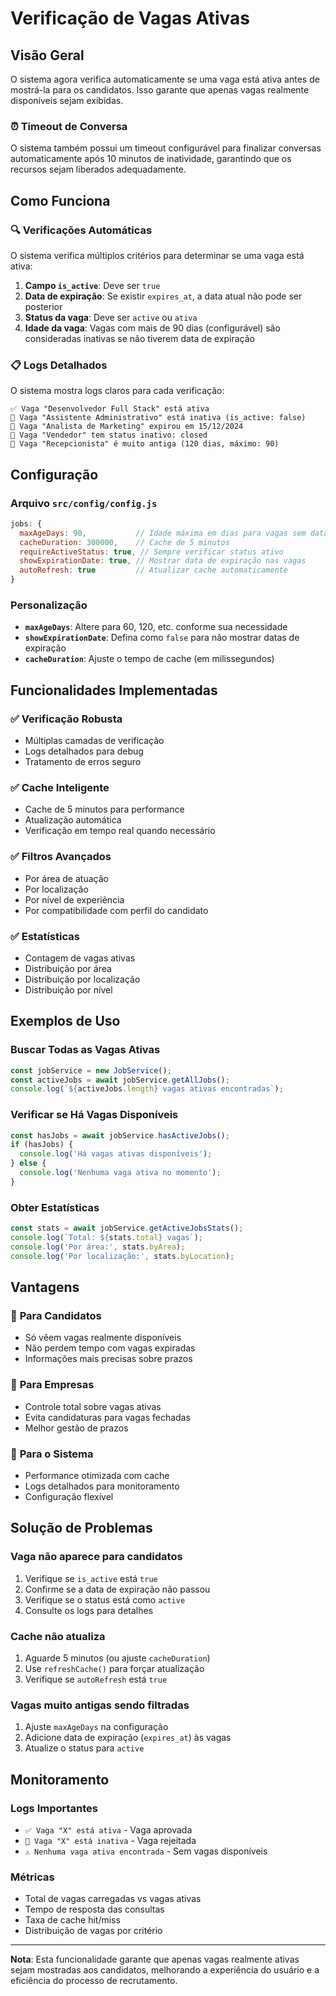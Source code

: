 # Verificação de Vagas Ativas

## Visão Geral

O sistema agora verifica automaticamente se uma vaga está ativa antes de mostrá-la para os candidatos. Isso garante que apenas vagas realmente disponíveis sejam exibidas.

### ⏰ **Timeout de Conversa**

O sistema também possui um timeout configurável para finalizar conversas automaticamente após 10 minutos de inatividade, garantindo que os recursos sejam liberados adequadamente.

## Como Funciona

### 🔍 **Verificações Automáticas**

O sistema verifica múltiplos critérios para determinar se uma vaga está ativa:

1. **Campo `is_active`**: Deve ser `true`
2. **Data de expiração**: Se existir `expires_at`, a data atual não pode ser posterior
3. **Status da vaga**: Deve ser `active` ou `ativa`
4. **Idade da vaga**: Vagas com mais de 90 dias (configurável) são consideradas inativas se não tiverem data de expiração

### 📋 **Logs Detalhados**

O sistema mostra logs claros para cada verificação:

```
✅ Vaga "Desenvolvedor Full Stack" está ativa
🚫 Vaga "Assistente Administrativo" está inativa (is_active: false)
🚫 Vaga "Analista de Marketing" expirou em 15/12/2024
🚫 Vaga "Vendedor" tem status inativo: closed
🚫 Vaga "Recepcionista" é muito antiga (120 dias, máximo: 90)
```

## Configuração

### Arquivo `src/config/config.js`

```javascript
jobs: {
  maxAgeDays: 90,           // Idade máxima em dias para vagas sem data de expiração
  cacheDuration: 300000,    // Cache de 5 minutos
  requireActiveStatus: true, // Sempre verificar status ativo
  showExpirationDate: true, // Mostrar data de expiração nas vagas
  autoRefresh: true         // Atualizar cache automaticamente
}
```

### Personalização

- **`maxAgeDays`**: Altere para 60, 120, etc. conforme sua necessidade
- **`showExpirationDate`**: Defina como `false` para não mostrar datas de expiração
- **`cacheDuration`**: Ajuste o tempo de cache (em milissegundos)

## Funcionalidades Implementadas

### ✅ **Verificação Robusta**
- Múltiplas camadas de verificação
- Logs detalhados para debug
- Tratamento de erros seguro

### ✅ **Cache Inteligente**
- Cache de 5 minutos para performance
- Atualização automática
- Verificação em tempo real quando necessário

### ✅ **Filtros Avançados**
- Por área de atuação
- Por localização
- Por nível de experiência
- Por compatibilidade com perfil do candidato

### ✅ **Estatísticas**
- Contagem de vagas ativas
- Distribuição por área
- Distribuição por localização
- Distribuição por nível

## Exemplos de Uso

### Buscar Todas as Vagas Ativas
```javascript
const jobService = new JobService();
const activeJobs = await jobService.getAllJobs();
console.log(`${activeJobs.length} vagas ativas encontradas`);
```

### Verificar se Há Vagas Disponíveis
```javascript
const hasJobs = await jobService.hasActiveJobs();
if (hasJobs) {
  console.log('Há vagas ativas disponíveis');
} else {
  console.log('Nenhuma vaga ativa no momento');
}
```

### Obter Estatísticas
```javascript
const stats = await jobService.getActiveJobsStats();
console.log(`Total: ${stats.total} vagas`);
console.log('Por área:', stats.byArea);
console.log('Por localização:', stats.byLocation);
```

## Vantagens

### 🎯 **Para Candidatos**
- Só vêem vagas realmente disponíveis
- Não perdem tempo com vagas expiradas
- Informações mais precisas sobre prazos

### 🏢 **Para Empresas**
- Controle total sobre vagas ativas
- Evita candidaturas para vagas fechadas
- Melhor gestão de prazos

### 🤖 **Para o Sistema**
- Performance otimizada com cache
- Logs detalhados para monitoramento
- Configuração flexível

## Solução de Problemas

### Vaga não aparece para candidatos
1. Verifique se `is_active` está `true`
2. Confirme se a data de expiração não passou
3. Verifique se o status está como `active`
4. Consulte os logs para detalhes

### Cache não atualiza
1. Aguarde 5 minutos (ou ajuste `cacheDuration`)
2. Use `refreshCache()` para forçar atualização
3. Verifique se `autoRefresh` está `true`

### Vagas muito antigas sendo filtradas
1. Ajuste `maxAgeDays` na configuração
2. Adicione data de expiração (`expires_at`) às vagas
3. Atualize o status para `active`

## Monitoramento

### Logs Importantes
- `✅ Vaga "X" está ativa` - Vaga aprovada
- `🚫 Vaga "X" está inativa` - Vaga rejeitada
- `⚠️ Nenhuma vaga ativa encontrada` - Sem vagas disponíveis

### Métricas
- Total de vagas carregadas vs vagas ativas
- Tempo de resposta das consultas
- Taxa de cache hit/miss
- Distribuição de vagas por critério

---

**Nota**: Esta funcionalidade garante que apenas vagas realmente ativas sejam mostradas aos candidatos, melhorando a experiência do usuário e a eficiência do processo de recrutamento.
